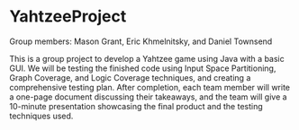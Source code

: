 # YahtzeeProject
Group members: Mason Grant, Eric Khmelnitsky, and Daniel Townsend

This is a group project to develop a Yahtzee game using Java with a basic GUI. 
We will be testing the finished code using Input Space Partitioning, Graph Coverage, and Logic Coverage techniques, and creating a comprehensive testing plan. 
After completion, each team member will write a one-page document discussing their takeaways, 
and the team will give a 10-minute presentation showcasing the final product and the testing techniques used.
